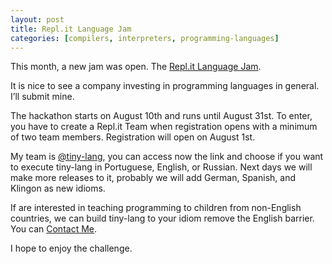 ```yaml
---
layout: post
title: Repl.it Language Jam
categories: [compilers, interpreters, programming-languages]
---
```


This month, a new jam was open. The [Repl.it Language Jam](https://blog.repl.it/langjam).

It is nice to see a company investing in programming languages in general. I’ll submit mine.

The hackathon starts on August 10th and runs until August 31st. To enter, you have to create a Repl.it Team when registration opens with a minimum of two team members. Registration will open on August 1st.

My team is [@tiny-lang](https://repl.it/@tinylang), you can access now the link and choose if you want to execute tiny-lang in Portuguese, English, or Russian. Next days we will make more releases to it, probably we will add German, Spanish, and Klingon as new idioms.

If are interested in teaching programming to children from non-English countries, we can build tiny-lang to your idiom remove the English barrier. You can [Contact Me](mailto:vgsantoniazzi@gmail.com).

I hope to enjoy the challenge.
